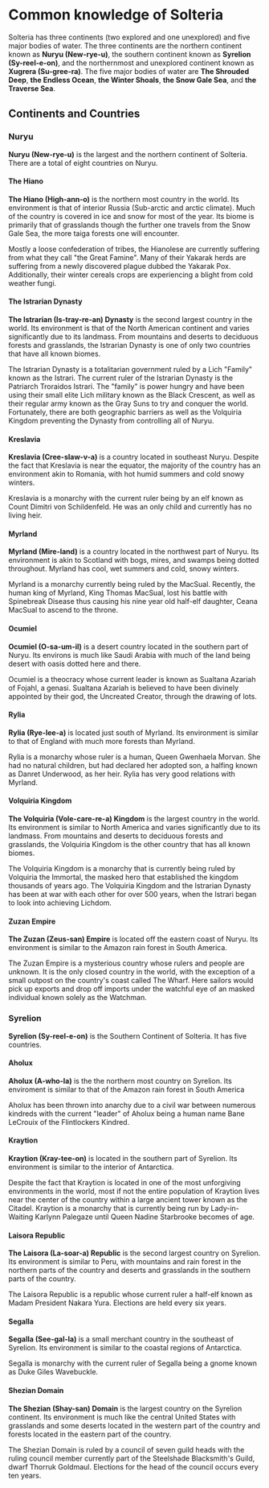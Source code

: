# Common knowledge of Solteria

Solteria has three continents (two explored and one unexplored) and five major bodies of water. The three continents are the northern continent known as **Nuryu (New-rye-u)**, the southern continent known as **Syrelion (Sy-reel-e-on)**, and the northernmost and unexplored continent known as **Xugrera (Su-gree-ra)**. The five major bodies of water are **The Shrouded Deep**, **the Endless Ocean**, **the Winter Shoals**, **the Snow Gale Sea**, and **the Traverse Sea**.

## Continents and Countries

### Nuryu

**Nuryu (New-rye-u)** is the largest and the northern continent of Solteria. There are a total of eight countries on Nuryu.

#### The Hiano

**The Hiano (High-ann-o)** is the northern most country in the world. Its environment is that of interior Russia (Sub-arctic and arctic climate). Much of the country is covered in ice and snow for most of the year. Its biome is primarily that of grasslands though the further one travels from the Snow Gale Sea, the more taiga forests one will encounter.

Mostly a loose confederation of tribes, the Hianolese are currently suffering from what they call "the Great Famine". Many of their Yakarak herds are suffering from a newly discovered plague dubbed the Yakarak Pox. Additionally, their winter cereals crops are experiencing a blight from cold weather fungi.

#### The Istrarian Dynasty

**The Istrarian (Is-tray-re-an) Dynasty** is the second largest country in the world. Its environment is that of the North American continent and varies significantly due to its landmass. From mountains and deserts to deciduous forests and grasslands, the Istrarian Dynasty is one of only two countries that have all known biomes.   

The Istrarian Dynasty is a totalitarian government ruled by a Lich "Family" known as the Istrari. The current ruler of the Istrarian Dynasty is the Patriarch Troraidos Istrari. The "family" is power hungry and have been using their small elite Lich military known as the Black Crescent, as well as their regular army known as the Gray Suns to try and conquer the world. Fortunately, there are both geographic barriers as well as the Volquiria Kingdom preventing the Dynasty from controlling all of Nuryu. 

#### Kreslavia

**Kreslavia (Cree-slaw-v-a)** is a country located in southeast Nuryu. Despite the fact that Kreslavia is near the equator, the majority of the country has an environment akin to Romania, with hot humid summers and cold snowy winters.

Kreslavia is a monarchy with the current ruler being by an elf known as Count Dimitri von Schildenfeld. He was an only child and currently has no living heir.

#### Myrland

**Myrland (Mire-land)** is a country located in the northwest part of Nuryu. Its environment is akin to Scotland with bogs, mires, and swamps being dotted throughout. Myrland has cool, wet summers and cold, snowy winters.

Myrland is a monarchy currently being ruled by the MacSual. Recently, the human king of Myrland, King Thomas MacSual, lost his battle with Spinebreak Disease thus causing his nine year old half-elf daughter, Ceana MacSual to ascend to the throne.

#### Ocumiel

**Ocumiel (O-sa-um-il)** is a desert country located in the southern part of Nuryu. Its environs is much like Saudi Arabia with much of the land being desert with oasis dotted here and there. 

Ocumiel is a theocracy whose current leader is known as Sualtana Azariah of Fojahl, a genasi. Sualtana Azariah is believed to have been divinely appointed by their god, the Uncreated Creator, through the drawing of lots.

#### Rylia

**Rylia (Rye-lee-a)** is located just south of Myrland. Its environment is similar to that of England with much more forests than Myrland. 

Rylia is a monarchy whose ruler is a human, Queen Gwenhaela Morvan. She had no natural children, but had declared her adopted son, a halfing known as Danret Underwood, as her heir. Rylia has very good relations with Myrland.

#### Volquiria Kingdom

**The Volquiria (Vole-care-re-a) Kingdom** is the largest country in the world. Its environment is similar to North America and varies significantly due to its landmass. From mountains and deserts to deciduous forests and grasslands, the Volquiria Kingdom is the other country that has all known biomes.   

The Volquiria Kingdom is a monarchy that is currently being ruled by Volquiria the Immortal, the masked hero that established the kingdom thousands of years ago. The Volquiria Kingdom and the Istrarian Dynasty has been at war with each other for over 500 years, when the Istrari began to look into achieving Lichdom.

#### Zuzan Empire

**The Zuzan (Zeus-san) Empire** is located off the eastern coast of Nuryu. Its environment is similar to the Amazon rain forest in South America.

The Zuzan Empire is a mysterious country whose rulers and people are unknown. It is the only closed country in the world, with the exception of a small outpost on the country's coast called The Wharf. Here sailors would pick up exports and drop off imports under the watchful eye of an masked individual known solely as the Watchman.  

### Syrelion 

**Syrelion (Sy-reel-e-on)** is the Southern Continent of Solteria. It has five countries. 

#### Aholux

**Aholux (A-who-la)** is the the northern most country on Syrelion. Its enviroment is similar to that of the Amazon rain forest in South America

Aholux has been thrown into anarchy due to a civil war between numerous kindreds with the current "leader" of Aholux being a human name Bane LeCrouix of the Flintlockers Kindred.

#### Kraytion

**Kraytion (Kray-tee-on)** is located in the southern part of Syrelion. Its environment is similar to the interior of Antarctica.

Despite the fact that Kraytion is located in one of the most unforgiving environments in the world, most if not the entire population of Kraytion lives near the center of the country within a large ancient tower known as the Citadel. Kraytion is a monarchy that is currently being run by Lady-in-Waiting Karlynn Palegaze until Queen Nadine Starbrooke becomes of age.

#### Laisora Republic

**The Laisora (La-soar-a) Republic** is the second largest country on Syrelion. Its environment is similar to Peru, with mountains and rain forest in the northern parts of the country and deserts and grasslands in the southern parts of the country.

The Laisora Republic is a republic whose current ruler a half-elf known as Madam President Nakara Yura. Elections are held every six years.

#### Segalla

**Segalla (See-gal-la)** is a small merchant country in the southeast of Syrelion. Its environment is similar to the coastal regions of Antarctica. 

Segalla is monarchy with the current ruler of Segalla being a gnome known as Duke Giles Wavebuckle.

#### Shezian Domain

**The Shezian (Shay-san) Domain** is the largest country on the Syrelion continent. Its environment is much like the central United States with grasslands and some deserts located in the western part of the country and forests located in the eastern part of the country. 

The Shezian Domain is ruled by a council of seven guild heads with the ruling council member currently part of the Steelshade Blacksmith's Guild, dwarf Thorruk Goldmaul. Elections for the head of the council occurs every ten years.
